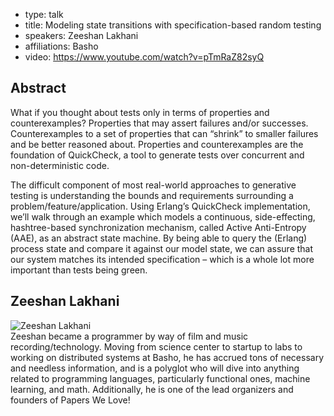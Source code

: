 - type: talk
- title: Modeling state transitions with specification-based random testing 
- speakers: Zeeshan Lakhani 
- affiliations: Basho 
- video: https://www.youtube.com/watch?v=pTmRaZ82syQ

## Abstract 
What if you thought about tests only in terms of properties and counterexamples? Properties that may assert failures and/or successes. Counterexamples to a set of properties that can “shrink” to smaller failures and be better reasoned about. Properties and counterexamples are the foundation of QuickCheck, a tool to generate tests over concurrent and non-deterministic code.

The difficult component of most real-world approaches to generative testing is understanding the bounds and requirements surrounding a problem/feature/application. Using Erlang’s QuickCheck implementation, we’ll walk through an example which models a continuous, side-effecting, hashtree-based synchronization mechanism, called Active Anti-Entropy (AAE), as an abstract state machine. By being able to query the (Erlang) process state and compare it against our model state, we can assure that our system matches its intended specification – which is a whole lot more important than tests being green.

## Zeeshan Lakhani
<div class="row" media:type="text/omd">

<div class="medium-4 columns">
<img src="img/zeeshan-lakhani.jpg" alt="Zeeshan Lakhani"></img>
</div>

<div class="medium-8 columns" media:type="text/omd">
Zeeshan became a programmer by way of film and music recording/technology. Moving from science center to startup to labs to working on distributed systems at Basho, he has accrued tons of necessary and needless information, and is a polyglot who will dive into anything related to programming languages, particularly functional ones, machine learning, and math. Additionally, he is one of the lead organizers and founders of Papers We Love!
</div>
</div>

